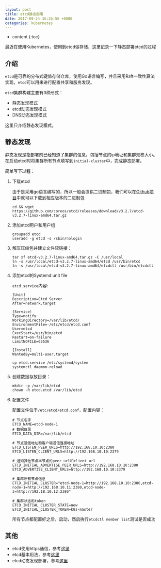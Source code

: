```yaml
---
layout: post
title: etcd静态部署
date: 2017-09-24 16:26:58 +0800
categories: kubernetes
---
```


* content
{:toc}

最近在使用Kubernetes，使用到etcd做存储，这里记录一下静态部署etcd的过程




## 介绍

`etcd`是可靠的分布式键值存储仓库，使用Go语言编写，并且采用Raft一致性算法实现，`etcd`可以用来进行配置共享和服务发现。

`etcd`集群构建主要有3种形式：

- 静态发现模式
- etcd动态发现模式
- DNS动态发现模式

这里只介绍静态发现模式。

## 静态发现

静态发现是指部署前已经知道了集群的信息，包括节点的ip地址和集群规模大小。在启动etcd时将集群所有节点填写到`initial-cluster`中，完成静态部署。

简单写下过程：

1. 下载etcd

    由于是采用go语言编写的，所以一般会提供二进制包，我们可以在[Github项目](https://github.com/coreos/etcd/releases)中就可以下载到相应版本的二进制包

    ```shell
    cd && wget https://github.com/coreos/etcd/releases/download/v3.2.7/etcd-v3.2.7-linux-amd64.tar.gz
    ```

1. 添加etcd用户和用户组

    ```shell
    groupadd etcd
    useradd -g etcd -s /sbin/nologin
    ```

1. 解压压缩包并建立文件软链接：

    ```shell
    tar xf etcd-v3.2.7-linux-amd64.tar.gz -C /usr/local
    ln -s /usr/local/etcd-v3.2.7-linux-amd64/etcd /usr/bin/etcd
    ln -s /usr/local/etcd-v3.2.7-linux-amd64/etcdctl /usr/bin/etcdctl
    ```

1. 添加etcd的Systemd unit file

    `etcd.service`内容:

    ```
    [Unit]
    Description=Etcd Server
    After=network.target

    [Service]
    Type=notify
    WorkingDirectory=/var/lib/etcd/
    EnvironmentFile=-/etc/etcd/etcd.conf
    User=etcd
    ExecStart=/usr/bin/etcd
    Restart=on-failure
    LimitNOFILE=65536

    [Install]
    WantedBy=multi-user.target
    ```
    ```shell
    cp etcd.service /etc/systemd/system
    systemctl daemon-reload
    ```

1. 创建数据存放目录：

    ```shell
    mkdir -p /var/lib/etcd
    chown -R etcd.etcd /var/lib/etcd
    ```

1. 配置文件

    配置文件位于`/etc/etcd/etcd.conf`，配置内容：

    ```
    # 节点名字
    ETCD_NAME=etcd-node-1
    # 数据目录
    ETCD_DATA_DIR=/var/lib/etcd

    # 节点通信地址和客户端通信连接地址
    ETCD_LISTEN_PEER_URLS=http://192.168.10.10:2380
    ETCD_LISTEN_CLIENT_URLS=http://192.168.10.10:2379

    # 通知其他节点本节点的peer_url和client_url
    ETCD_INITIAL_ADVERTISE_PEER_URLS=http://192.168.10.10:2380
    ETCD_ADVERTISE_CLIENT_URLS=http://192.168.10.10:2379

    # 集群所有节点信息
    ETCD_INITIAL_CLUSTER="etcd-node-1=http://192.168.10.10:2380,etcd-node-1=http://192.168.10.11:2380,etcd-node-3=http://192.18.10.12:2380"
    
    # 集群状态和token
    ETCD_INITIAL_CLUSTER_STATE=new
    ETCD_INITIAL_CLUSTER_TOKEN=k8s-master
    ```

    所有节点都配置好之后，启动，然后执行`etcdctl member list`测试是否成功

## 其他

- etcd使用https通信，参考[这里](http://blog.frognew.com/2017/04/install-etcd-cluster.html)
- etcd基本用法，参考[这里](https://yeasy.gitbooks.io/docker_practice/content/etcd/etcdctl.html)
- etcd动态发现部署，参考[这里](https://mritd.me/2016/09/01/Etcd-%E9%9B%86%E7%BE%A4%E6%90%AD%E5%BB%BA/)
